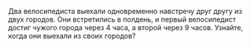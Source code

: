 Два  велосипедиста  выехали  одновременно  навстречу друг другу из двух  городов. Они встретились в полдень, и первый велосипедист достиг чужого города через 4 часа, а второй через 9 часов. Узнайте, когда они выехали из своих городов?